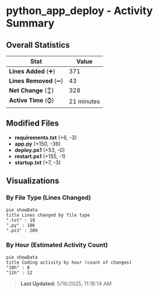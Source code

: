 # python_app_deploy - Activity Summary 

## Overall Statistics

| Stat                   | Value                                                             |
| ---------------------- | ----------------------------------------------------------------- |
| **Lines Added** (➕)   | 371                                          |
| **Lines Removed** (➖) | 43                                        |
| **Net Change** (↕)    | 328                |
| **Active Time** (⌚)   | 21 minutes |


## Modified Files
- **requirements.txt** (+6, -3)
- **app.py** (+150, -36)
- **deploy.ps1** (+53, -0)
- **restart.ps1** (+155, -1)
- **startup.txt** (+7, -3)

## Visualizations

### By File Type (Lines Changed)

```mermaid
pie showData
title Lines changed by file type
".txt" : 19
".py" : 186
".ps1" : 209
```

### By Hour (Estimated Activity Count)

```mermaid
pie showData
title Coding activity by hour (count of changes)
"10h" : 8
"11h" : 12
```


> **Last Updated:** 5/16/2025, 11:18:14 AM